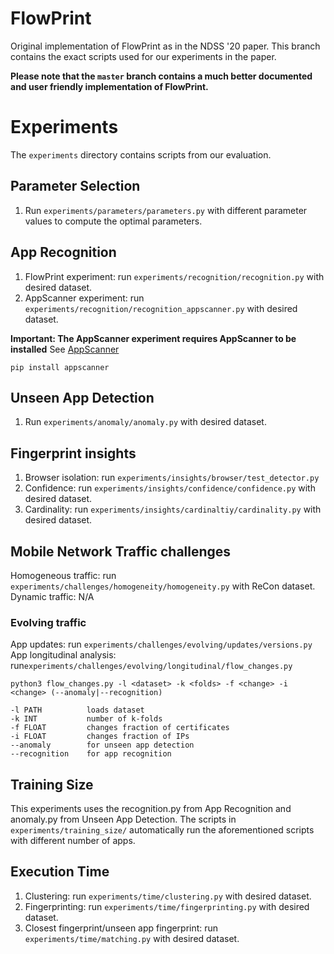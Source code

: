 # FlowPrint
Original implementation of FlowPrint as in the NDSS '20 paper.
This branch contains the exact scripts used for our experiments in the paper.

**Please note that the `master` branch contains a much better documented and user friendly implementation of FlowPrint.**

# Experiments
The `experiments` directory contains scripts from our evaluation.

## Parameter Selection
 1. Run `experiments/parameters/parameters.py` with different parameter values to compute the optimal parameters.

## App Recognition
 1. FlowPrint experiment: run `experiments/recognition/recognition.py` with desired dataset.
 2. AppScanner experiment: run `experiments/recognition/recognition_appscanner.py` with desired dataset.

**Important: The AppScanner experiment requires AppScanner to be installed**
See [AppScanner](https://github.com/Thijsvanede/AppScanner)
```
pip install appscanner
```

## Unseen App Detection
 1. Run `experiments/anomaly/anomaly.py` with desired dataset.

## Fingerprint insights
 1. Browser isolation: run `experiments/insights/browser/test_detector.py`
 2. Confidence: run `experiments/insights/confidence/confidence.py` with desired dataset.
 3. Cardinality: run `experiments/insights/cardinaltiy/cardinality.py` with desired dataset.

## Mobile Network Traffic challenges
Homogeneous traffic: run `experiments/challenges/homogeneity/homogeneity.py` with ReCon dataset.
Dynamic traffic: N/A

### Evolving traffic
App updates: run `experiments/challenges/evolving/updates/versions.py`
App longitudinal analysis: run`experiments/challenges/evolving/longitudinal/flow_changes.py`
```
python3 flow_changes.py -l <dataset> -k <folds> -f <change> -i <change> (--anomaly|--recognition)

-l PATH          loads dataset
-k INT           number of k-folds
-f FLOAT         changes fraction of certificates
-i FLOAT         changes fraction of IPs
--anomaly        for unseen app detection
--recognition    for app recognition
```

## Training Size
This experiments uses the recognition.py from App Recognition and anomaly.py from Unseen App Detection.
The scripts in `experiments/training_size/` automatically run the aforementioned scripts with different number of apps.

## Execution Time
 1. Clustering: run `experiments/time/clustering.py` with desired dataset.
 2. Fingerprinting: run `experiments/time/fingerprinting.py` with desired dataset.
 3. Closest fingerprint/unseen app fingerprint: run `experiments/time/matching.py` with desired dataset.
